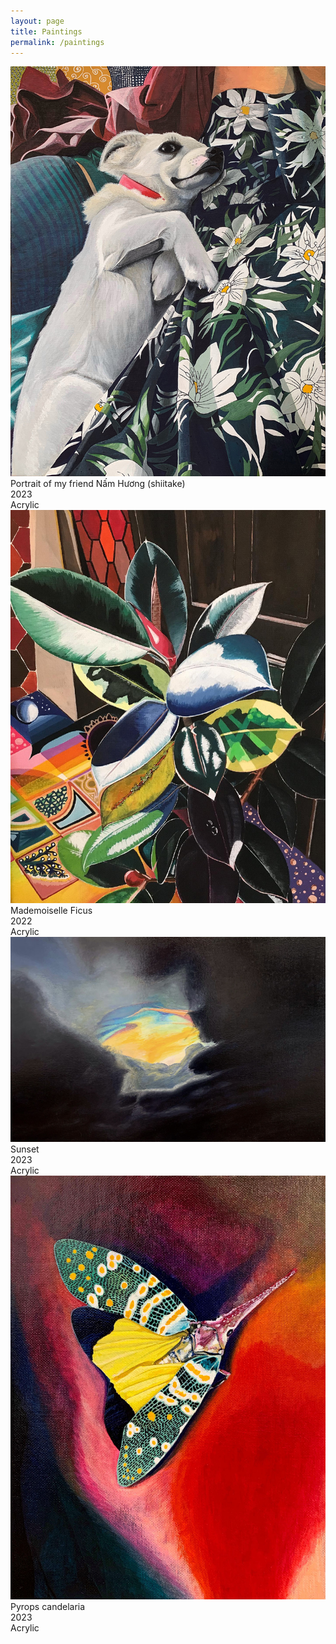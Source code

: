 ```yaml
---
layout: page
title: Paintings
permalink: /paintings
---
```


<div class="gallery">
  <div class="gallery-item">
    <img src="../files/painting_dog.jpg" alt="Painting dog" class="gallery-img">
    <div class="gallery-text">
      Portrait of my friend Nấm Hương (shiitake) <br> 2023 <br> Acrylic
    </div>
  </div>
  <div class="gallery-item">
    <img src="../files/painting_ficus.jpg" alt="Painting ficus" class="gallery-img">
    <div class="gallery-text">
      Mademoiselle Ficus <br> 2022 <br> Acrylic
    </div>
  </div>
  <div class="gallery-item">
    <img src="../files/painting_sunset.jpg" alt="Painting sunset" class="gallery-img">
    <div class="gallery-text">
      Sunset <br> 2023 <br> Acrylic
    </div>
  </div>
  <div class="gallery-item">
    <img src="../files/painting_pyrops.jpg" alt="Painting pyrops" class="gallery-img">
    <div class="gallery-text">
      Pyrops candelaria <br> 2023 <br> Acrylic
    </div>
  </div>
</div>